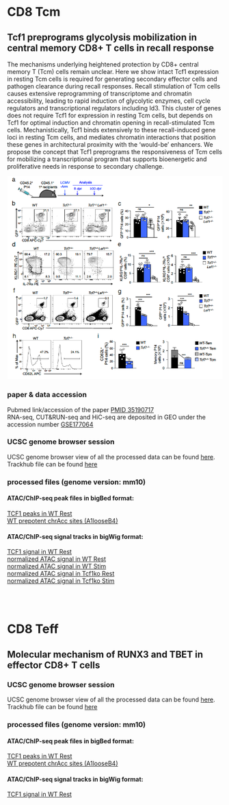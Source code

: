 # CD8 Tcm
## Tcf1 preprograms glycolysis mobilization in central memory CD8+ T cells in recall response
The mechanisms underlying heightened protection by CD8+ central memory T (Tcm) cells remain unclear. Here we show intact Tcf1 expression in resting Tcm cells is required for generating secondary effector cells and pathogen clearance during recall responses. Recall stimulation of Tcm cells causes extensive reprogramming of transcriptome and chromatin accessibility, leading to rapid induction of glycolytic enzymes, cell cycle regulators and transcriptional regulators including Id3. This cluster of genes does not require Tcf1 for expression in resting Tcm cells, but depends on Tcf1 for optimal induction and chromatin opening in recall-stimulated Tcm cells. Mechanistically, Tcf1 binds extensively to these recall-induced gene loci in resting Tcm cells, and mediates chromatin interactions that position these genes in architectural proximity with the ‘would-be’ enhancers. We propose the concept that Tcf1 preprograms the responsiveness of Tcm cells for mobilizing a transcriptional program that supports bioenergetic and proliferative needs in response to secondary challenge. 

![GitHub Logo](Tcm.png)
### paper & data accession
Pubmed link/accession of the paper [PMID 35190717](https://pubmed.ncbi.nlm.nih.gov/35190717/) <br />
RNA-seq, CUT&RUN-seq and HiC-seq are deposited in GEO under the accession number [GSE177064](https://www.ncbi.nlm.nih.gov/geo/query/acc.cgi?acc=GSE177064)
### UCSC genome browser session
UCSC genome browser view of all the processed data can be found [here](https://genome.ucsc.edu/s/tarelahu/Tcm).
Trackhub file can be found [here](https://data.cyverse.org/dav-anon/iplant/home/tarela/trackhub/Tcm/Tcm_trackhub_single.txt)

### processed files (genome version: mm10)
#### ATAC/ChIP-seq peak files in bigBed format:
[TCF1 peaks in WT Rest](https://data.cyverse.org/dav-anon/iplant/home/tarela/trackhub/Tcm/CD8_TcmRestWT_TCF1_peaks.bb)<br />
[WT prepotent chrAcc sites (A1looseB4)](https://data.cyverse.org/dav-anon/iplant/home/tarela/trackhub/Tcm/diffATACpeaks/A1looseB4_peaks.bb)<br />

#### ATAC/ChIP-seq signal tracks in bigWig format:
[TCF1 signal in WT Rest](https://data.cyverse.org/dav-anon/iplant/home/tarela/trackhub/Tcm/CD8TcmRest_ctrl_TCF1.bw)<br />
[normalized ATAC signal in WT Rest](https://data.cyverse.org/dav-anon/iplant/home/tarela/trackhub/Tcm/CD8TcmRest_ctrl_ATAC.bw)<br />
[normalized ATAC signal in WT Stim](https://data.cyverse.org/dav-anon/iplant/home/tarela/trackhub/Tcm/CD8TcmStim_ctrl_ATAC_LMnorm.bw)<br />
[normalized ATAC signal in Tcf1ko Rest](https://data.cyverse.org/dav-anon/iplant/home/tarela/trackhub/Tcm/CD8TcmRest_Tcf1ko_ATAC_LMnorm.bw)<br />
[normalized ATAC signal in Tcf1ko Stim](https://data.cyverse.org/dav-anon/iplant/home/tarela/trackhub/Tcm/CD8TcmStim_Tcf1ko_ATAC_LMnorm.bw)<br />

<br /><br />
# CD8 Teff
## Molecular mechanism of RUNX3 and TBET in effector CD8+ T cells
### UCSC genome browser session
UCSC genome browser view of all the processed data can be found [here](https://genome.ucsc.edu/s/tarelahu/Teff).
Trackhub file can be found [here](https://data.cyverse.org/dav-anon/iplant/home/tarela/trackhub/Tcm/Tcm_trackhub_single.txt)

### processed files (genome version: mm10)
#### ATAC/ChIP-seq peak files in bigBed format:
[TCF1 peaks in WT Rest](https://data.cyverse.org/dav-anon/iplant/home/tarela/trackhub/Tcm/CD8_TcmRestWT_TCF1_peaks.bb)<br />
[WT prepotent chrAcc sites (A1looseB4)](https://data.cyverse.org/dav-anon/iplant/home/tarela/trackhub/Tcm/diffATACpeaks/A1looseB4_peaks.bb)<br />

#### ATAC/ChIP-seq signal tracks in bigWig format:
[TCF1 signal in WT Rest](https://data.cyverse.org/dav-anon/iplant/home/tarela/trackhub/Tcm/CD8TcmRest_ctrl_TCF1.bw)<br />






